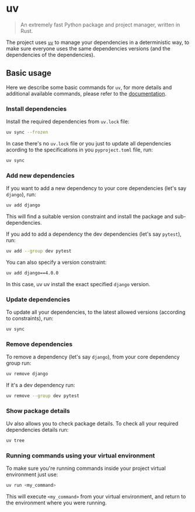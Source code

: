 # uv

> An extremely fast Python package and project manager, written in Rust.

The project uses <a href="https://docs.astral.sh/uv/" target="_blank"><code>uv</code></a> to manage your
dependencies in a deterministic way, to make sure everyone uses the same dependencies versions (and the dependencies
of the dependencies).

## Basic usage

Here we describe some basic commands for `uv`, for more details and additional available commands, please refer to the
<a href="https://docs.astral.sh/uv/reference/cli/" target="_blank">documentation</a>.

### Install dependencies

Install the required dependencies from `uv.lock` file:

```bash
uv sync --frozen
```

In case there's no `uv.lock` file or you just to update all dependencies acording to the specifications in you `pyproject.toml` file, run:

```bash
uv sync
```

### Add new dependencies

If you want to add a new dependency to your core dependencies (let's say `django`), run:

```bash
uv add django
```

This will find a suitable version constraint and install the package and sub-dependencies.

If you add to add a dependency the dev dependencies (let's say `pytest`), run:

```bash
uv add --group dev pytest
```

You can also specify a version constraint:

```bash
uv add django==4.0.0
```

In this case, uv uv install the exact specified `django` version.

### Update dependencies

To update all your dependencies, to the latest allowed versions (according to constraints), run:

```bash
uv sync
```

### Remove dependencies

To remove a dependency (let's say `django`), from your core dependency group run:

```bash
uv remove django
```

If it's a dev dependency run:

```bash
uv remove --group dev pytest
```

### Show package details

Uv also allows you to check package details. To check all your required dependencies details run:

```bash
uv tree
```

### Running commands using your virtual environment

To make sure you're running commands inside your project virtual environment just use:

```bash
uv run <my_command>
```

This will execute `<my_command>` from your virtual environment, and return to the environment where you were running.

